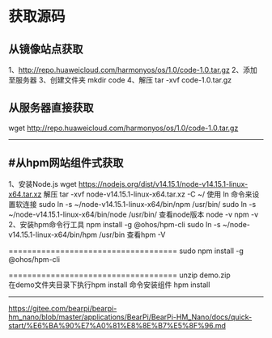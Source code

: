 获取源码
===========================================

从镜像站点获取
-------------------
1、http://repo.huaweicloud.com/harmonyos/os/1.0/code-1.0.tar.gz
2、添加至服务器
3、创建文件夹
    mkdir code
4、解压
    tar -xvf code-1.0.tar.gz

从服务器直接获取
-------------------
  wget http://repo.huaweicloud.com/harmonyos/os/1.0/code-1.0.tar.gz

***************


#从hpm网站组件式获取
-------------------

1、安装Node.js
    wget https://nodejs.org/dist/v14.15.1/node-v14.15.1-linux-x64.tar.xz
    解压
    tar -xvf node-v14.15.1-linux-x64.tar.xz -C  ~/
    使用 ln 命令来设置软连接
    sudo ln -s ~/node-v14.15.1-linux-x64/bin/npm   /usr/bin/
    sudo ln -s ~/node-v14.15.1-linux-x64/bin/node   /usr/bin/
    查看node版本
    node -v
    npm -v
2、安装hpm命令行工具
    npm install -g @ohos/hpm-cli
    sudo ln -s ~/node-v14.15.1-linux-x64/bin/hpm   /usr/bin
    查看hpm -V
    
====================================
    sudo npm install -g @ohos/hpm-cli

====================================
    unzip demo.zip  
    在demo文件夹目录下执行hpm install 命令安装组件
    hpm install




***************
https://gitee.com/bearpi/bearpi-hm_nano/blob/master/applications/BearPi/BearPi-HM_Nano/docs/quick-start/%E6%BA%90%E7%A0%81%E8%8E%B7%E5%8F%96.md













